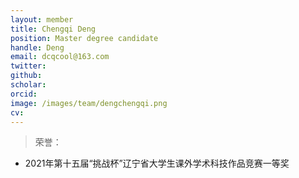 ```yaml
---
layout: member
title: Chengqi Deng
position: Master degree candidate
handle: Deng
email: dcqcool@163.com
twitter: 
github: 
scholar:
orcid: 
image: /images/team/dengchengqi.png
cv: 
---
```


> 荣誉：

- 2021年第十五届“挑战杯”辽宁省大学生课外学术科技作品竞赛一等奖